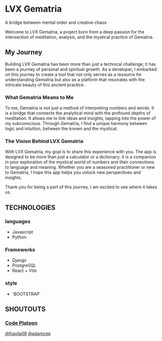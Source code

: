 <h1>LVX Gematria</h1>
<emph></emph>A bridge between mental order and creative chaos</emph>

Welcome to LVX Gematria, a project born from a deep passion for the intersection of meditation, analysis, and the mystical practice of Gematria.

<h2>My Journey</h2>

Building LVX Gematria has been more than just a technical challenge; it has been a journey of personal and spiritual growth. As a developer, I embarked on this journey to create a tool that not only serves as a resource for understanding Gematria but also as a platform that resonates with the intricate beauty of this ancient practice.

<h3>What Gematria Means to Me</h3>

To me, Gematria is not just a method of interpreting numbers and words. It is a bridge that connects the analytical mind with the profound depths of meditation. It allows me to link ideas and insights, tapping into the power of my subconscious. Through Gematria, I find a unique harmony between logic and intuition, between the known and the mystical.

<h3>The Vision Behind LVX Gematria</h3>

With LVX Gematria, my goal is to share this experience with you. The app is designed to be more than just a calculator or a dictionary; it is a companion in your exploration of the mystical world of numbers and their connections to language and meaning. Whether you are a seasoned practitioner or new to Gematria, I hope this app helps you unlock new perspectives and insights.

Thank you for being a part of this journey. I am excited to see where it takes us.

<h2> TECHNOLOGIES</h2>
<h3>languages</h3>
<ul>
  <li>
    Javascript
  </li>
  <li>
    Python
  </li>
</ul>
<h3>Frameworks</h3>
<ul>
  <li>
  Django
  </li>
  <li>
    PostgreSQL
  <li>
    React + Vite
  </li>
</ul>

<h3>style</h3>
<ul>
    <li>
        `BOOTSTRAP`
    </li>
    
</ul>

<h2>SHOUTOUTS</h2>

<h3><a href="https://www.codeplatoon.org">Code Platoon</a></h3>


  <a href="https://github.com/fravila08">@fravila08</a>
  <a href="https://github.com/adamcee">@adamcee</a>

    
